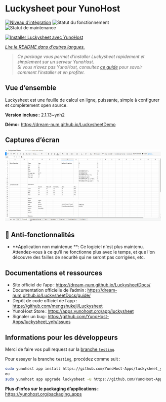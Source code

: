 <!--
Nota bene : ce README est automatiquement généré par <https://github.com/YunoHost/apps/tree/master/tools/readme_generator>
Il NE doit PAS être modifié à la main.
-->

# Luckysheet pour YunoHost

[![Niveau d’intégration](https://dash.yunohost.org/integration/luckysheet.svg)](https://ci-apps.yunohost.org/ci/apps/luckysheet/) ![Statut du fonctionnement](https://ci-apps.yunohost.org/ci/badges/luckysheet.status.svg) ![Statut de maintenance](https://ci-apps.yunohost.org/ci/badges/luckysheet.maintain.svg)

[![Installer Luckysheet avec YunoHost](https://install-app.yunohost.org/install-with-yunohost.svg)](https://install-app.yunohost.org/?app=luckysheet)

*[Lire le README dans d'autres langues.](./ALL_README.md)*

> *Ce package vous permet d’installer Luckysheet rapidement et simplement sur un serveur YunoHost.*  
> *Si vous n’avez pas YunoHost, consultez [ce guide](https://yunohost.org/install) pour savoir comment l’installer et en profiter.*

## Vue d’ensemble

Luckysheet est une feuille de calcul en ligne, puissante, simple à configurer et complètement open source.


**Version incluse :** 2.1.13~ynh2

**Démo :** <https://dream-num.github.io/LuckysheetDemo>

## Captures d’écran

![Capture d’écran de Luckysheet](./doc/screenshots/screenshot.gif)

## :red_circle: Anti-fonctionnalités

- **Application non maintenue **: Ce logiciel n'est plus maintenu. Attendez-vous à ce qu'il ne fonctionne plus avec le temps, et que l'on découvre des failles de sécurité qui ne seront pas corrigées, etc.

## Documentations et ressources

- Site officiel de l’app : <https://dream-num.github.io/LuckysheetDocs/>
- Documentation officielle de l’admin : <https://dream-num.github.io/LuckysheetDocs/guide/>
- Dépôt de code officiel de l’app : <https://github.com/mengshukeji/Luckysheet>
- YunoHost Store : <https://apps.yunohost.org/app/luckysheet>
- Signaler un bug : <https://github.com/YunoHost-Apps/luckysheet_ynh/issues>

## Informations pour les développeurs

Merci de faire vos pull request sur la [branche `testing`](https://github.com/YunoHost-Apps/luckysheet_ynh/tree/testing).

Pour essayer la branche `testing`, procédez comme suit :

```bash
sudo yunohost app install https://github.com/YunoHost-Apps/luckysheet_ynh/tree/testing --debug
ou
sudo yunohost app upgrade luckysheet -u https://github.com/YunoHost-Apps/luckysheet_ynh/tree/testing --debug
```

**Plus d’infos sur le packaging d’applications :** <https://yunohost.org/packaging_apps>
